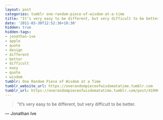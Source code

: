 ```yaml
---
layout: post
categories: tumblr one-random-piece-of-wisdom-at-a-time
title: ‎"It’s very easy to be different, but very difficult to be better.
date: '2011-03-30T12:52:36+10:30'
hidden: true
hidden-tags:
- jonathan-ive
- apple
- quote
- design
- different
- better
- difficult
- easy
- quote
- wisdom
tumblr: One Random Piece of Wisdom at a Time
tumblr_website_url: https://onerandompieceofwisdomatatime.tumblr.com
tumblr_url: https://onerandompieceofwisdomatatime.tumblr.com/post/4199657203/its-very-easy-to-be-different-but-very
---
```

> ‎"It’s very easy to be different, but very difficult to be better.

—&nbsp;Jonathan Ive
